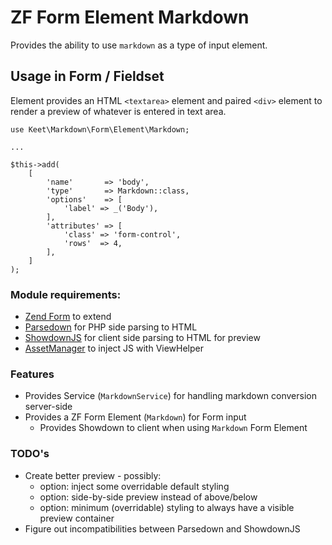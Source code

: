 # ZF Form Element Markdown

Provides the ability to use `markdown` as a type of input element. 

## Usage in Form / Fieldset

Element provides an HTML `<textarea>` element and paired `<div>` element to render
a preview of whatever is entered in text area. 

    use Keet\Markdown\Form\Element\Markdown;
    
    ...

    $this->add(
        [
            'name'       => 'body',
            'type'       => Markdown::class,
            'options'    => [
                'label' => _('Body'),
            ],
            'attributes' => [
                'class' => 'form-control',
                'rows'  => 4,
            ],
        ]
    );

### Module requirements:

* [Zend Form](https://github.com/zendframework/zend-form) to extend
* [Parsedown](https://github.com/erusev/parsedown) for PHP side parsing to HTML
* [ShowdownJS](https://github.com/showdownjs/showdown) for client side parsing to HTML for preview
* [AssetManager](https://github.com/RWOverdijk/AssetManager) to inject JS with ViewHelper

### Features

* Provides Service (`MarkdownService`) for handling markdown conversion server-side
* Provides a ZF Form Element (`Markdown`) for Form input
  * Provides Showdown to client when using `Markdown` Form Element

### TODO's

* Create better preview - possibly:
  * option: inject some overridable default styling
  * option: side-by-side preview instead of above/below
  * option: minimum (overridable) styling to always have a visible preview container
* Figure out incompatibilities between Parsedown and ShowdownJS
